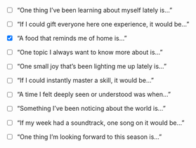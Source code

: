 - [ ] “One thing I’ve been learning about myself lately is…”
    
- [ ] “If I could gift everyone here one experience, it would be…”
    
- [x] “A food that reminds me of home is…”
    
- [ ] “One topic I always want to know more about is…”
    
- [ ] “One small joy that’s been lighting me up lately is…”
    
- [ ] “If I could instantly master a skill, it would be…”
    
- [ ] “A time I felt deeply seen or understood was when…”
    
- [ ] “Something I’ve been noticing about the world is…”
    
- [ ] “If my week had a soundtrack, one song on it would be…”
    
- [ ] “One thing I’m looking forward to this season is…”
